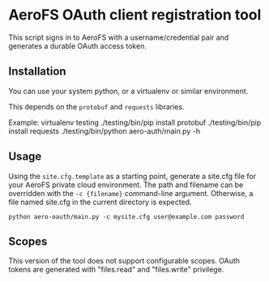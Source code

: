 # AeroFS OAuth client registration tool

This script signs in to AeroFS with a username/credential pair and generates
a durable OAuth access token.

## Installation

You can use your system python, or a virtualenv or similar environment.

This depends on the `protobuf` and `requests` libraries.

Example:
    virtualenv testing
    ./testing/bin/pip install protobuf
    ./testing/bin/pip install requests
    ./testing/bin/python aero-auth/main.py -h

## Usage

Using the `site.cfg.template` as a starting point, generate a site.cfg file
for your AeroFS private cloud environment. The path and filename can be overridden
with the `-c {filename}` command-line argument. Otherwise, a file named site.cfg
in the current directory is expected.

    python aero-oauth/main.py -c mysite.cfg user@example.com password

## Scopes

This version of the tool does not support configurable scopes. OAuth tokens are
generated with "files.read" and "files.write" privilege.

